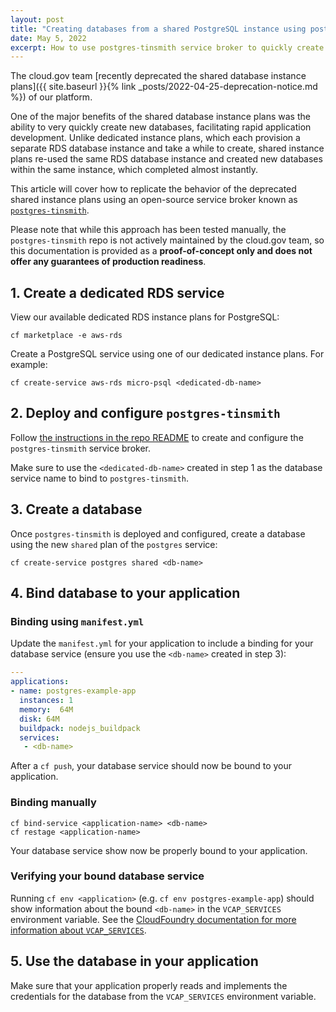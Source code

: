 ```yaml
---
layout: post
title: "Creating databases from a shared PostgreSQL instance using postgres-tinsmith"
date: May 5, 2022
excerpt: How to use postgres-tinsmith service broker to quickly create PostgreSQL databases from a shared database instance
---
```


The cloud.gov team [recently deprecated the shared database instance plans]({{ site.baseurl }}{% link _posts/2022-04-25-deprecation-notice.md %}) of our platform.

One of the major benefits of the shared database instance plans was the ability to very quickly create new
databases, facilitating rapid application development. Unlike dedicated instance plans, which each provision a
separate RDS database instance and take a while to create, shared instance plans re-used the same RDS database instance and created new databases within the same instance, which completed almost instantly.

This article will cover how to replicate the behavior of the deprecated shared instance plans using an 
open-source service broker known as [`postgres-tinsmith`](https://github.com/markdboyd/cf-postgres-tinsmith).

Please note that while this approach has been tested manually, the `postgres-tinsmith` repo is not
actively maintained by the cloud.gov team, so this documentation is provided as a **proof-of-concept only and does not offer any guarantees of production readiness**.

## 1. Create a dedicated RDS service

View our available dedicated RDS instance plans for PostgreSQL:

```shell
cf marketplace -e aws-rds
```

Create a PostgreSQL service using one of our dedicated instance plans. For example:

```shell
cf create-service aws-rds micro-psql <dedicated-db-name>
```

## 2. Deploy and configure `postgres-tinsmith`

Follow [the instructions in the repo README](https://github.com/markdboyd/cf-postgres-tinsmith) to create and configure the `postgres-tinsmith` service broker.

Make sure to use the `<dedicated-db-name>` created in step 1 as the database service name to bind to
`postgres-tinsmith`.

## 3. Create a database

Once `postgres-tinsmith` is deployed and configured, create a database using the new `shared` plan of the
`postgres` service:

```shell
cf create-service postgres shared <db-name>
```

## 4. Bind database to your application

### Binding using `manifest.yml`

Update the `manifest.yml` for your application to include a binding for your database service (ensure you use the `<db-name>` created in step 3):

```yaml
---
applications:
- name: postgres-example-app
  instances: 1
  memory:  64M
  disk: 64M
  buildpack: nodejs_buildpack 
  services:
   - <db-name>
```

After a `cf push`, your database service should now be bound to your application. 

### Binding manually

```shell
cf bind-service <application-name> <db-name>
cf restage <application-name>
```

Your database service show now be properly bound to your application.

### Verifying your bound database service

Running `cf env <application>` (e.g. `cf env postgres-example-app`) should show information about the 
bound `<db-name>` in the `VCAP_SERVICES` environment variable. See the [CloudFoundry 
documentation for more information about `VCAP_SERVICES`](https://docs.cloudfoundry.org/devguide/deploy-apps/environment-variable.html#VCAP-SERVICES).

## 5. Use the database in your application

Make sure that your application properly reads and implements the credentials for the database from 
the `VCAP_SERVICES` environment variable.
